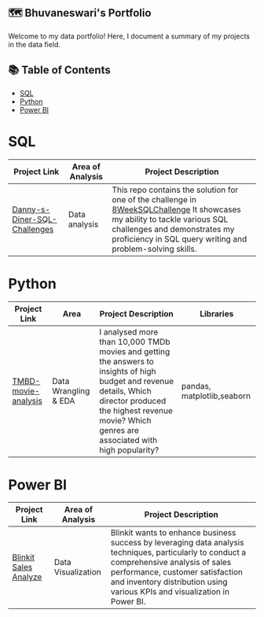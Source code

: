 ## 🗺 Bhuvaneswari's Portfolio
Welcome to my data portfolio! Here, I document a summary of my projects in the data field.
## 📚 Table of Contents
- [SQL](#sql)
- [Python](#python)
- [Power BI](#power_bi)

# SQL
| Project Link | Area of Analysis | Project Description |
|---|---|---|
|[Danny-s-Diner-SQL-Challenges](https://github.com/BhuvanaVengatesan/Danny-s-Diner-SQL-Challenges)|Data analysis|This repo contains the solution for one of the challenge in [8WeekSQLChallenge](https://8weeksqlchallenge.com) It showcases my ability to tackle various SQL challenges and demonstrates my proficiency in SQL query writing and problem-solving skills.|
# Python
| Project Link | Area | Project Description | Libraries |    
|---|---|---|---|
|[TMBD-movie-analysis](https://github.com/BhuvanaVengatesan/TMBD-movie-analysis/blob/main/Movies.ipynb)|Data Wrangling & EDA|I analysed more than 10,000 TMDb movies and getting the answers to insights of high  budget and revenue details, Which director produced the highest revenue movie? Which genres are associated with high popularity?|pandas, matplotlib,seaborn|
# Power BI
| Project Link | Area of Analysis | Project Description |
|---|---|---|
|[Blinkit Sales Analyze](https://github.com/BhuvanaVengatesan/blinkit_power_bi_dashboard/blob/main/blinkit%20analysis.pdf)|Data Visualization|Blinkit wants to enhance business success by leveraging data analysis techniques, particularly to conduct a comprehensive analysis of sales performance, customer satisfaction and inventory distribution using various KPIs and visualization in Power BI.|
